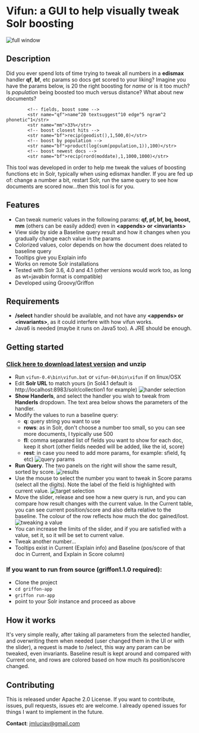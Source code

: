 # Vifun: a GUI to help visually tweak Solr boosting
![full window](https://github.com/jmlucjav/vifun/raw/master/img/screenshot-win-small.jpg)

Description
---------------

Did you ever spend lots of time trying to tweak all numbers in a **edismax** handler **qf**, **bf**, etc params so docs get scored to your liking?
Imagine you have the params below, is 20 the right boosting for *name* or is it too much? Is *population* being boosted too much versus distance? What about new documents?

			<!-- fields, boost some -->
			<str name="qf">name^20 textsuggest^10 edge^5 ngram^2 phonetic^1</str>
            <str name="mm">33%</str>
			<!-- boost closest hits -->
            <str name="bf">recip(geodist(),1,500,0)</str>
			<!-- boost by population -->
			<str name="bf">product(log(sum(population,1)),100)</str>
			<!-- boost newest docs -->
			<str name="bf">recip(rord(moddate),1,1000,1000)</str>

This tool was developed in order to help me tweak the values of boosting functions etc in Solr, typically when using edismax
handler. If you are fed up of: change a number a bit, restart Solr, run the same query to see how documents are scored now...then this tool is for you.

Features
------------

- Can tweak numeric values in the following params: **qf, pf, bf, bq, boost, mm** (others can be easily added) even in **&lt;appends&gt; or &lt;invariants&gt;**
- View side by side a Baseline query result and how it changes when you gradually change each value in the params
- Colorized values, color depends on how the document does related to baseline query
- Tooltips give you Explain info 
- Works on remote Solr installations
- Tested with Solr 3.6, 4.0 and 4.1 (other versions would work too, as long as wt=javabin format is compatible)
- Developed using Groovy/Griffon

Requirements
-------------------

- **/select** handler should be available, and not have any **&lt;appends&gt; or &lt;invariants&gt;**, as it could interfere with how vifun works.
- Java6 is needed (maybe it runs on Java5 too). A JRE should be enough.

Getting started
-------------------

### [Click here to download latest version](http://code.google.com/p/vifun/downloads/detail?name=vifun-0.4.zip) and unzip
- Run `vifun-0.4\bin\vifun.bat` or `vifun-04\bin\vifun` if on linux/OSX 
- Edit **Solr URL** to match yours (in Sol4.1 default is http://localhost:8983/solr/collection1 for example)
![hander selection](https://github.com/jmlucjav/vifun/raw/master/img/screenshot-handlers.jpg)
- **Show Handerls**, and select the handler you wish to tweak from **Handerls** dropdown. The text area below shows the parameters of the handler.
- Modify the values to run a baseline query:
    - **q**: query string you want to use
    - **rows**: as in Solr, don't choose a number too small, so you can see more documents, I typically use 500
    - **fl**: comma separated list of fields you want to show for each doc, keep it short (other fields needed will be added, like the id, score) 
    - **rest**: in case you need to add more params, for example: sfield, fq etc)
![query params](https://github.com/jmlucjav/vifun/raw/master/img/screenshot-qparams.jpg)
- **Run Query**. The two panels on the right will show the same result, sorted by score. 
![results](https://github.com/jmlucjav/vifun/raw/master/img/screenshot-results.jpg)
- Use the mouse to select the number you want to tweak in Score params (select all the digits). Note the label of the field is highlighted with current value.
![target selection](https://github.com/jmlucjav/vifun/raw/master/img/screenshot-selecttarget.jpg)
- Move the slider, release and see how a new query is run, and you can compare how result changes with the current value. In the Current
table, you can see current position/score and also delta relative to the baseline. The colour of the row reflects how much the doc gained/lost. 
![tweaking a value](https://github.com/jmlucjav/vifun/raw/master/img/screenshot-baseline.jpg)
- You can increase the limits of the slider, and if you are satisfied with a value, set it, so it will be set to current value. 
- Tweak another number...
- Tooltips exist in Current (Explain info) and Baseline (pos/score of that doc in Current, and Explain in Score column)


### If you want to run from source (griffon1.1.0 required):

- Clone the project
- `cd griffon-app`
- `griffon run-app`
- point to your Solr instance and proceed as above

How it works
----------------

It's very simple really, after taking all parameters from the selected handler, and overwriting them when needed (user changed them in the UI or with the slider), a
request is made to /select, this way any param can be tweaked, even invariants. Baseline result is kept around and compared with Current one, and rows are colored based
on how much its position/score changed. 

Contributing
----------------

This is released under Apache 2.0 License. If you want to contribute, issues, pull requests, issues etc are welcome. I already
opened issues for things I want to implement in the future.

**Contact**: jmlucjav@gmail.com

